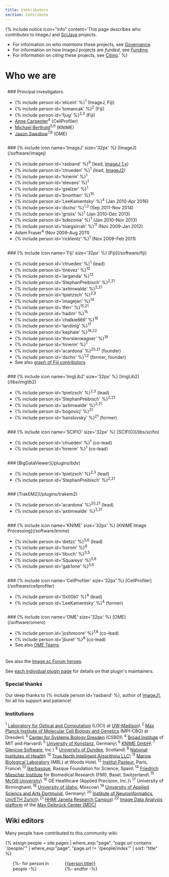 ```yaml
---
title: Contributors
section: Contribute
---
```


{% include notice icon="info" content='This page describes who *contributes* to ImageJ and [SciJava](/libs/scijava) projects.

-   For information on who *maintains* these projects, see [Governance](/contribute/governance).
-   For information on how ImageJ projects are *funded*, see [Funding](/contribute/funding).
-   For information on *citing* these projects, see [Citing](/contribute/citing).' %}

# Who we are

<style>
.contributor-block { padding: 0.5em; break-inside: avoid; }
</style>

<div style="column-width: 18em"> <!-- Begin columnar list. -->
<div class="contributor-block" markdown=1>
### Principal investigators

-   {% include person id='eliceiri' %}<sup>1</sup> (ImageJ, Fiji)
-   {% include person id='tomancak' %}<sup>2</sup> (Fiji)
-   {% include person id='fjug' %}<sup>2,3</sup> (Fiji)
-   [Anne Carpenter](http://www.broadinstitute.org/~anne/)<sup>4</sup> (CellProfiler)
-   [Michael Berthold](http://www.informatik.uni-konstanz.de/berthold/mitglieder/prof-dr-michael-berthold/)<sup>5,6</sup> (KNIME)
-   [Jason Swedlow](http://www.lifesci.dundee.ac.uk/people/jason-swedlow)<sup>7,8</sup> (OME)
</div>
<div class="contributor-block" markdown=1>
### {% include icon name='ImageJ' size='32px' %} [ImageJ](/software/imagej)

-   {% include person id='rasband' %}<sup>9</sup> (lead, [ImageJ 1.x](/software/imagej1))
-   {% include person id='ctrueden' %}<sup>1</sup> (lead, [ImageJ2](/software/imagej2))
-   {% include person id='hinerm' %}<sup>1</sup>
-   {% include person id='elevans' %}<sup>1</sup>
-   {% include person id='gselzer' %}<sup>1</sup>
-   {% include person id='bnorthan' %}<sup>10</sup>
-   {% include person id='LeeKamentsky' %}<sup>4</sup> (Jan 2010-Apr 2016)
-   {% include person id='dscho' %}<sup>1,2</sup> (Sep 2011-Nov 2014)
-   {% include person id='grislis' %}<sup>1</sup> (Jan 2010-Dec 2013)
-   {% include person id='bdezonia' %}<sup>1</sup> (Jan 2010-Nov 2013)
-   {% include person id='tnargsirrah' %}<sup>11</sup> (Nov 2009-Jan 2012)
-   Adam Fraser<sup>4</sup> (Nov 2009-Aug 2011)
-   {% include person id='ricklentz' %}<sup>1</sup> (Nov 2009-Feb 2011)
</div>
<div class="contributor-block" markdown=1>
### {% include icon name='Fiji' size='32px' %} [Fiji](/software/fiji)

-   {% include person id='ctrueden' %}<sup>1</sup> (lead)
-   {% include person id='tinevez' %}<sup>12</sup>
-   {% include person id='iarganda' %}<sup>13</sup>
-   {% include person id='StephanPreibisch' %}<sup>2,21</sup>
-   {% include person id='axtimwalde' %}<sup>2,21</sup>
-   {% include person id='tpietzsch' %}<sup>2,3</sup>
-   {% include person id='imagejan' %}<sup>14</sup>
-   {% include person id='tferr' %}<sup>15,21</sup>
-   {% include person id='hadim' %}<sup>15</sup>
-   {% include person id='chalkie666' %}<sup>16</sup>
-   {% include person id='landinig' %}<sup>17</sup>
-   {% include person id='kephale' %}<sup>18,22</sup>
-   {% include person id='thorstenwagner' %}<sup>19</sup>
-   {% include person id='hinerm' %}<sup>1</sup>
-   {% include person id='acardona' %}<sup>20,21</sup> (founder)
-   {% include person id='dscho' %}<sup>1,2</sup> (former, founder)
-   See also [graph of Fiji contributors](https://github.com/fiji/fiji/graphs/contributors)
</div>
<div class="contributor-block" markdown=1>
### {% include icon name='ImgLib2' size='32px' %} [ImgLib2](/libs/imglib2)

-   {% include person id='tpietzsch' %}<sup>2,3</sup> (lead)
-   {% include person id='StephanPreibisch' %}<sup>2,21</sup>
-   {% include person id='axtimwalde' %}<sup>2,21</sup>
-   {% include person id='bogovicj' %}<sup>21</sup>
-   {% include person id='hanslovsky' %}<sup>21</sup> (former)
</div>
<div class="contributor-block" markdown=1>
### {% include icon name='SCIFIO' size='32px' %} [SCIFIO](/libs/scifio)

-   {% include person id='ctrueden' %}<sup>1</sup> (co-lead)
-   {% include person id='hinerm' %}<sup>1</sup> (co-lead)
</div>
<div class="contributor-block" markdown=1>
### [BigDataViewer](/plugins/bdv)

-   {% include person id='tpietzsch' %}<sup>2,3</sup> (lead)
-   {% include person id='StephanPreibisch' %}<sup>2,21</sup>
</div>
<div class="contributor-block" markdown=1>
### [TrakEM2](/plugins/trakem2)

-   {% include person id='acardona' %}<sup>20,21</sup> (lead)
-   {% include person id='axtimwalde' %}<sup>2,21</sup>
</div>
<div class="contributor-block" markdown=1>
### {% include icon name='KNIME' size='32px' %} [KNIME Image Processing](/software/knime)

-   {% include person id='dietzc' %}<sup>5,6</sup> (lead)
-   {% include person id='hornm' %}<sup>6</sup>
-   {% include person id='tibuch' %}<sup>3,5</sup>
-   {% include person id='Squareys' %}<sup>5,6</sup>
-   {% include person id='gab1one' %}<sup>5,6</sup>
</div>
<div class="contributor-block" markdown=1>
### {% include icon name='CellProfiler' size='32px' %} [CellProfiler](/software/cellprofiler)

-   {% include person id='0x00b1' %}<sup>4</sup> (lead)
-   {% include person id='LeeKamentsky' %}<sup>4</sup> (former)
</div>
<div class="contributor-block" markdown=1>
### {% include icon name='OME' size='32px' %} [OME](/software/omero)

-   {% include person id='joshmoore' %}<sup>7,8</sup> (co-lead)
-   {% include person id='jburel' %}<sup>8</sup> (co-lead)
-   See also [OME Teams](http://openmicroscopy.org/site/about/who-ome)
</div>
</div> <!-- End columnar list. -->

See also the [Image.sc Forum heroes](https://forum.image.sc/u?period=yearly).

See [each individual plugin page](/plugin-index)
for details on that plugin's maintainers.

### Special thanks

Our deep thanks to {% include person id='rasband' %}, author of
[ImageJ1](/software/imagej1), for all his support and patience!

### Institutions

<sup>1</sup> [Laboratory for Optical and Computation](/orgs/loci) (LOCI) at [UW-Madison](http://wisc.edu/)\\
<sup>2</sup> [Max Planck Institute of Molecular Cell Biology and Genetics](/orgs/mpi-cbg) (MPI-CBG) at Dresden\\
<sup>3</sup> [Center for Systems Biology Dresden](/orgs/csbd) (CSBD)\\
<sup>4</sup> [Broad Institute](http://www.broadinstitute.org/) of MIT and Harvard\\
<sup>5</sup> [University of Konstanz](http://www.uni-konstanz.de/en/welcome/), Germany\\
<sup>6</sup> [KNIME GmbH](https://www.knime.com/)\\
<sup>7</sup> [Glencoe Software](http://glencoesoftware.com/), Inc.\\
<sup>8</sup> [University of Dundee](http://www.dundee.ac.uk/), Scotland\\
<sup>9</sup> [National Institutes of Health](http://www.nih.gov/)\\
<sup>10</sup> [True North Intelligent Algorithms LLC](http://www.truenorth-ia.com/)\\
<sup>11</sup> [Marine Biological Laboratory](http://www.mbl.edu/) (MBL) at Woods Hole\\
<sup>12</sup> [Institut Pasteur](http://www.pasteur.fr/en), Paris, France\\
<sup>13</sup> [Ikerbasque](http://www.ikerbasque.net/), Basque Foundation for Science, Spain\\
<sup>14</sup> [Friedrich Miescher Institute](https://www.fmi.ch/) for Biomedical Research (FMI), Basel, Switzerland\\
<sup>15</sup> [McGill University](https://www.mcgill.ca/)\\
<sup>16</sup> GE Healthcare (Applied Precision, Inc.)\\
<sup>17</sup> University of Birmingham\\
<sup>18</sup> [University of Idaho](http://www.uidaho.edu), Moscow\\
<sup>19</sup> [University of Applied Sciencs and Arts Dortmund](http://www.fh-dortmund.de), Germany\\
<sup>20</sup> [Institute of Neuroinformatics](https://www.ini.uzh.ch/), [Uni/ETH Zurich](https://www.ethz.ch/en.html)\\
<sup>21</sup> [HHMI Janelia Research Campus](/orgs/janelia)\\
<sup>22</sup> [Image Data Analysis platform](https://www.mdc-berlin.de/image-data-analysis) of the [Max Delbrück Center (MDC)](https://www.mdc-berlin.de/)

## Wiki editors

Many people have contributed to this community wiki:

{% assign people = site.pages
  | where_exp:"page", "page.url contains '/people/'"
  | where_exp:"page", "page.url != '/people/index'"
  | sort: "title" %}

<ul style="column-width: 10em; list-style: none;">
{%- for person in people -%}
  <li><a href="{{person.url}}">{{person.title}}</a></li>
{%- endfor -%}
</ul>
